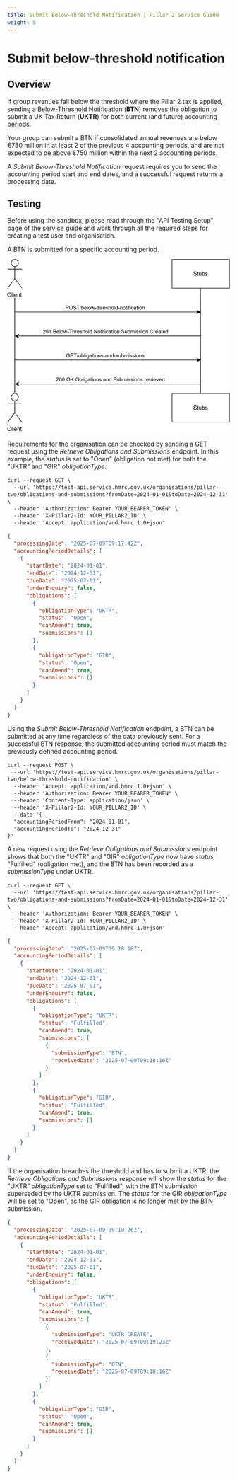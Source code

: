 ```yaml
---
title: Submit Below-Threshold Notification | Pillar 2 Service Guide
weight: 5
---
```


# Submit below-threshold notification

## Overview

If group revenues fall below the threshold where the Pillar 2 tax is applied, sending a Below-Threshold Notification (**BTN**) removes the obligation to submit a UK Tax Return (**UKTR**) for both current (and future) accounting periods. 

Your group can submit a BTN if consolidated annual revenues are below €750 million in at least 2 of the previous 4 accounting periods, and are not expected to be above €750 million within the next 2 accounting periods.

A *Submit Below-Threshold Notification* request requires you to send the accounting period start and end dates, and a successful request returns a processing date. 

## Testing

Before using the sandbox, please read through the "API Testing Setup" page of the service guide and work through all the required steps for creating a test user and organisation. 

A BTN is submitted for a specific accounting period.

<a href="figures/below-threshold-notification.svg" target="blank"><img src="figures/btn-test-sequence.svg" alt="Sequence diagram showing REST calls for testing Below-Threshold Notification" style="width:520px;" /></a>

Requirements for the organisation can be checked by sending a GET request using the *Retrieve Obligations and Submissions* endpoint. In this example, the *status* is set to "Open" (obligation not met) for both the "UKTR" and "GIR" *obligationType*. 

```shell
curl --request GET \
  --url 'https://test-api.service.hmrc.gov.uk/organisations/pillar-two/obligations-and-submissions?fromDate=2024-01-01&toDate=2024-12-31' \
  --header 'Authorization: Bearer YOUR_BEARER_TOKEN' \
  --header 'X-Pillar2-Id: YOUR_PILLAR2_ID' \
  --header 'Accept: application/vnd.hmrc.1.0+json'
```

```json
{
  "processingDate": "2025-07-09T09:17:42Z",
  "accountingPeriodDetails": [
    {
      "startDate": "2024-01-01",
      "endDate": "2024-12-31",
      "dueDate": "2025-07-01",
      "underEnquiry": false,
      "obligations": [
        {
          "obligationType": "UKTR",
          "status": "Open",
          "canAmend": true,
          "submissions": []
        },
        {
          "obligationType": "GIR",
          "status": "Open",
          "canAmend": true,
          "submissions": []
        }
      ]
    }
  ]
}
```

Using the *Submit Below-Threshold Notification* endpoint, a BTN can be submitted at any time regardless of the data previously sent. For a successful BTN response, the submitted accounting period must match the previously defined accounting period.

```shell
curl --request POST \
  --url 'https://test-api.service.hmrc.gov.uk/organisations/pillar-two/below-threshold-notification' \
  --header 'Accept: application/vnd.hmrc.1.0+json' \
  --header 'Authorization: Bearer YOUR_BEARER_TOKEN' \
  --header 'Content-Type: application/json' \
  --header 'X-Pillar2-Id: YOUR_PILLAR2_ID' \
  --data '{
  "accountingPeriodFrom": "2024-01-01",
  "accountingPeriodTo": "2024-12-31"
}'
```


A new request using the *Retrieve Obligations and Submissions* endpoint shows that both the "UKTR" and "GIR" *obligationType* now have *status* "Fulfilled" (obligation met), and the BTN has been recorded as a *submissionType* under UKTR.

```shell
curl --request GET \
  --url 'https://test-api.service.hmrc.gov.uk/organisations/pillar-two/obligations-and-submissions?fromDate=2024-01-01&toDate=2024-12-31' \
  --header 'Authorization: Bearer YOUR_BEARER_TOKEN' \
  --header 'X-Pillar2-Id: YOUR_PILLAR2_ID' \
  --header 'Accept: application/vnd.hmrc.1.0+json'
```

```json
{
  "processingDate": "2025-07-09T09:18:18Z",
  "accountingPeriodDetails": [
    {
      "startDate": "2024-01-01",
      "endDate": "2024-12-31",
      "dueDate": "2025-07-01",
      "underEnquiry": false,
      "obligations": [
        {
          "obligationType": "UKTR",
          "status": "Fulfilled",
          "canAmend": true,
          "submissions": [
            {
              "submissionType": "BTN",
              "receivedDate": "2025-07-09T09:18:16Z"
            }
          ]
        },
        {
          "obligationType": "GIR",
          "status": "Fulfilled",
          "canAmend": true,
          "submissions": []
        }
      ]
    }
  ]
}
```

If the organisation breaches the threshold and has to submit a UKTR, the *Retrieve Obligations and Submissions* response will show the *status* for the "UKTR" *obligationType* set to "Fulfilled", with the BTN submission superseded by the UKTR submission. The *status* for the GIR *obligationType* will be set to "Open", as the GIR obligation is no longer met by the BTN submission. 

```json
{
  "processingDate": "2025-07-09T09:19:26Z",
  "accountingPeriodDetails": [
    {
      "startDate": "2024-01-01",
      "endDate": "2024-12-31",
      "dueDate": "2025-07-01",
      "underEnquiry": false,
      "obligations": [
        {
          "obligationType": "UKTR",
          "status": "Fulfilled",
          "canAmend": true,
          "submissions": [
            {
              "submissionType": "UKTR_CREATE",
              "receivedDate": "2025-07-09T09:19:23Z"
            },
            {
              "submissionType": "BTN",
              "receivedDate": "2025-07-09T09:18:16Z"
            }
          ]
        },
        {
          "obligationType": "GIR",
          "status": "Open",
          "canAmend": true,
          "submissions": []
        }
      ]
    }
  ]
}
```
